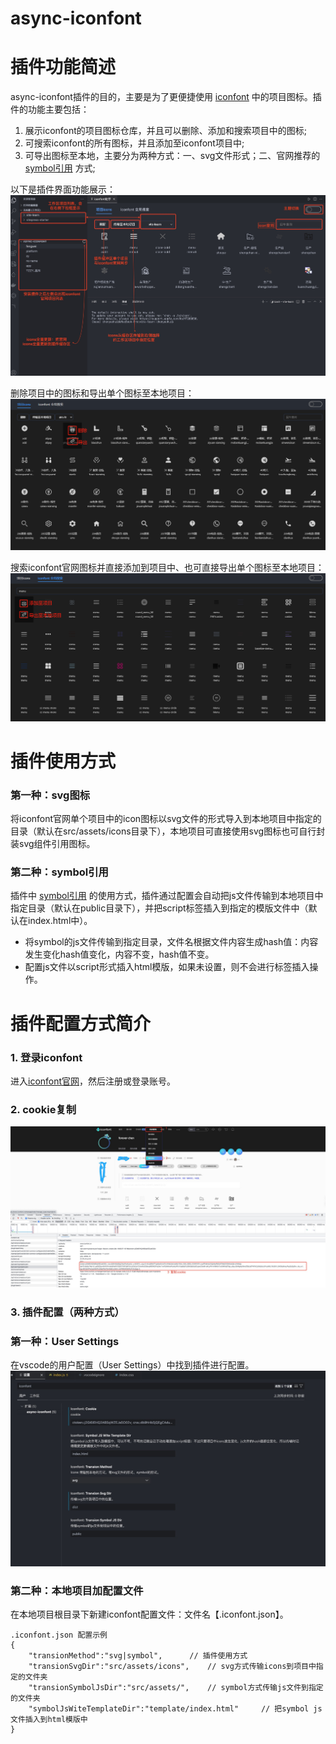 # async-iconfont

# 插件功能简述

async-iconfont插件的目的，主要是为了更便捷使用 [iconfont](https://www.iconfont.cn/) 中的项目图标。插件的功能主要包括：

1. 展示iconfont的项目图标仓库，并且可以删除、添加和搜索项目中的图标;
2. 可搜索iconfont的所有图标，并且添加至iconfont项目中;
3. 可导出图标至本地，主要分为两种方式：一、svg文件形式；二、官网推荐的 [symbol引用](https://www.iconfont.cn/help/detail?spm=a313x.manage_type_myprojects.i1.d8cf4382a.77b13a81pEzUTj&helptype=code) 方式;

以下是插件界面功能展示：
![插件简介](out/src/html/images/intro.jpg)

删除项目中的图标和导出单个图标至本地项目：
![](out/src/html/images/projectOperation.jpg)

搜索iconfont官网图标并直接添加到项目中、也可直接导出单个图标至本地项目：
![](out/src/html/images/search.jpg)

# 插件使用方式

### 第一种：svg图标
将iconfont官网单个项目中的icon图标以svg文件的形式导入到本地项目中指定的目录（默认在src/assets/icons目录下），本地项目可直接使用svg图标也可自行封装svg组件引用图标。

### 第二种：symbol引用
插件中 [symbol引用](https://www.iconfont.cn/help/detail?spm=a313x.manage_type_myprojects.i1.d8cf4382a.77b13a81pEzUTj&helptype=code) 的使用方式，插件通过配置会自动把js文件传输到本地项目中指定目录（默认在public目录下），并把script标签插入到指定的模版文件中（默认在index.html中）。

* 将symbol的js文件传输到指定目录，文件名根据文件内容生成hash值：内容发生变化hash值变化，内容不变，hash值不变。
* 配置js文件以script形式插入html模版，如果未设置，则不会进行标签插入操作。

# 插件配置方式简介

### 1. 登录iconfont

进入[iconfont官网](https://www.iconfont.cn/)，然后注册或登录账号。

### 2. cookie复制

![辅助cookie](out/src/html/images/cookie.jpg)

### 3. 插件配置（两种方式）

### 第一种：User Settings
在vscode的用户配置（User Settings）中找到插件进行配置。
![配置](out/src/html/images/config.jpg)

### 第二种：本地项目加配置文件
在本地项目根目录下新建iconfont配置文件：文件名【.iconfont.json】。

```
.iconfont.json 配置示例
{
	"transionMethod":"svg|symbol",		// 插件使用方式
	"transionSvgDir":"src/assets/icons",	// svg方式传输icons到项目中指定的文件夹
	"transionSymbolJsDir":"src/assets/",	// symbol方式传输js文件到指定的文件夹
	"symbolJsWiteTemplateDir":"template/index.html"		// 把symbol js文件插入到html模版中
}
```
